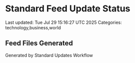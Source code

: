 # Standard Feed Update Status
Last updated: Tue Jul 29 15:16:27 UTC 2025
Categories: technology,business,world

## Feed Files Generated

Generated by Standard Updates Workflow
